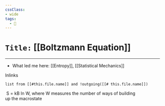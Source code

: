 ```yaml
---
cssClass:
- wide
tags:
  - 🧪
---
```


# `Title:` [[Boltzmann Equation]]
--- 

- What led me here: [[Entropy]], [[Statistical Mechanics]]

Inlinks
```dataview 
list from [[#this.file.name]] and !outgoing([[# this.file.name]]) 
```
 S = kB ln W, where W measures the number of ways of building   
up the macrostate